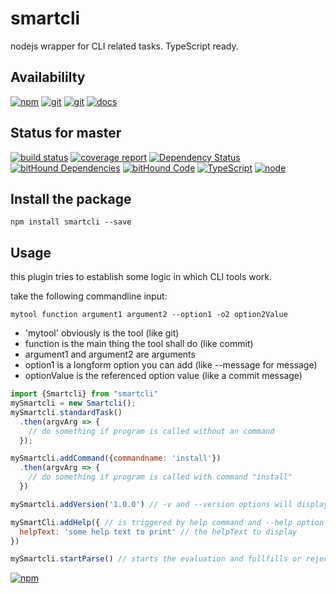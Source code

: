 # smartcli
nodejs wrapper for CLI related tasks. TypeScript ready.

## Availabililty
[![npm](https://push.rocks/assets/repo-button-npm.svg)](https://www.npmjs.com/package/smartcli)
[![git](https://push.rocks/assets/repo-button-git.svg)](https://gitlab.com/pushrocks/smartcli)
[![git](https://push.rocks/assets/repo-button-mirror.svg)](https://github.com/pushrocks/smartcli)
[![docs](https://push.rocks/assets/repo-button-docs.svg)](https://pushrocks.gitlab.io/smartcli/docs)

## Status for master
[![build status](https://gitlab.com/pushrocks/smartcli/badges/master/build.svg)](https://gitlab.com/pushrocks/smartcli/commits/master)
[![coverage report](https://gitlab.com/pushrocks/smartcli/badges/master/coverage.svg)](https://gitlab.com/pushrocks/smartcli/commits/master)
[![Dependency Status](https://david-dm.org/pushrocks/smartcli.svg)](https://david-dm.org/pushrocks/smartcli)
[![bitHound Dependencies](https://www.bithound.io/github/pushrocks/smartcli/badges/dependencies.svg)](https://www.bithound.io/github/pushrocks/smartcli/master/dependencies/npm)
[![bitHound Code](https://www.bithound.io/github/pushrocks/smartcli/badges/code.svg)](https://www.bithound.io/github/pushrocks/smartcli)
[![TypeScript](https://img.shields.io/badge/TypeScript-2.x-blue.svg)](https://nodejs.org/dist/latest-v6.x/docs/api/)
[![node](https://img.shields.io/badge/node->=%206.x.x-blue.svg)](https://nodejs.org/dist/latest-v6.x/docs/api/)

## Install the package
    npm install smartcli --save

## Usage

this plugin tries to establish some logic in which CLI tools work.

take the following commandline input:

```
mytool function argument1 argument2 --option1 -o2 option2Value
```

* 'mytool' obviously is the tool (like git)
* function is the main thing the tool shall do (like commit)
* argument1 and argument2 are arguments
* option1 is a longform option you can add (like --message for message)
* optionValue is the referenced option value (like a commit message)

```javascript
import {Smartcli} from "smartcli"
mySmartcli = new Smartcli();
mySmartcli.standardTask()
  .then(argvArg => {
    // do something if program is called without an command
  });

mySmartcli.addCommand({commandname: 'install'})
  .then(argvArg => {
    // do something if program is called with command "install"
  })

mySmartcli.addVersion('1.0.0') // -v and --version options will display the specified version in the terminal

mySmartCli.addHelp({ // is triggered by help command and --help option
  helpText: 'some help text to print' // the helpText to display
})

mySmartcli.startParse() // starts the evaluation and fullfills or rejects promises.
```

[![npm](https://push.rocks/assets/repo-header.svg)](https://push.rocks)
